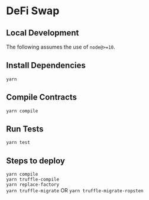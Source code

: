 # DeFi Swap

## Local Development

The following assumes the use of `node@>=10`.

## Install Dependencies

`yarn`

## Compile Contracts

`yarn compile`

## Run Tests

`yarn test`

## Steps to deploy
`yarn compile`  
`yarn truffle-compile`  
`yarn replace-factory`  
`yarn truffle-migrate` OR `yarn truffle-migrate-ropsten`
